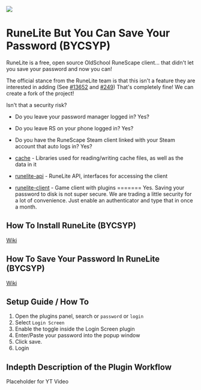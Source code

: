![](https://runelite.net/img/logo.png)
# RuneLite But You Can Save Your Password (BYCSYP)

RuneLite is a free, open source OldSchool RuneScape client... that didn't let you save your password and now you can!

The official stance from the RuneLite team is that this isn't a feature they are interested in adding (See [#13652](https://github.com/runelite/runelite/pull/13652) and [#249](https://github.com/runelite/plugin-hub/pull/249)) That's completely fine! We can create a fork of the project!

Isn't that a security risk?
  - Do you leave your password manager logged in? Yes?
  - Do you leave RS on your phone logged in? Yes?
  - Do you have the RuneScape Steam client linked with your Steam account that auto logs in? Yes?

- [cache](cache/src/main/java/net/runelite/cache) - Libraries used for reading/writing cache files, as well as the data in it
- [runelite-api](runelite-api/src/main/java/net/runelite/api) - RuneLite API, interfaces for accessing the client
- [runelite-client](runelite-client/src/main/java/net/runelite/client) - Game client with plugins
=======
Yes. Saving your password to disk is not super secure. We are trading a little security for a lot of convenience. Just enable an authenticator and type that in once a month.

## How To Install RuneLite (BYCSYP)

[Wiki](https://github.com/downthecrop/runelite-but-you-can-save-your-password/wiki/How-To-Install-RuneLite-(BYCSYP))

## How To Save Your Password In RuneLite (BYCSYP)

[Wiki](https://github.com/downthecrop/runelite-but-you-can-save-your-password/wiki/How-To-Save-Your-Password-In-RuneLite-(BYCSYP))

## Setup Guide / How To

1. Open the plugins panel, search or `password` or `login`
2. Select `Login Screen`
3. Enable the toggle inside the Login Screen plugin
4. Enter/Paste your password into the popup window
5. Click save.
6. Login

## Indepth Description of the Plugin Workflow

Placeholder for YT Video
